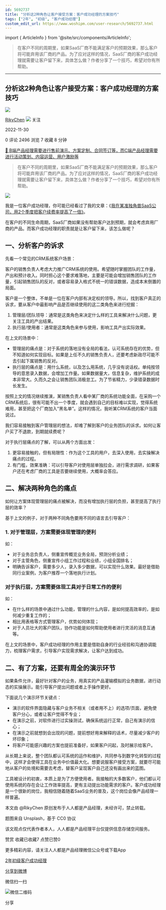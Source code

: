 ```yaml
---
id: 5692737
title: "分析这2种角色让客户接受方案：客户成功经理的方案技巧"
tags: ["2年", "初级", "客户成功经理"]
custom_edit_url: https://www.woshipm.com/user-research/5692737.html
---
```

import { ArticleInfo } from '@site/src/components/ArticleInfo';

<ArticleInfo
    author="RikyChen"
    authorLink="https://www.woshipm.com/u/829749"
    published="2022-11-30"
    views={2496}
    comments={0}
    collects={7}
/>

> 在客户不同的周期里，如果SaaS厂商不能满足客户的预期效果，那么客户将可能弃用该厂商的产品。为了应对这样的情况，SaaS厂商的客户成功经理就需要让客户留下来，具体怎么做？作者分享了一个技巧，希望对你有所帮助。

---

## 分析这2种角色让客户接受方案：客户成功经理的方案技巧

[![](https://static.woshipm.com/view/2022112315145884218.jpeg?imageView2/1/w/72/h/72/q/100)](https://www.woshipm.com/u/829749)

[RikyChen](https://www.woshipm.com/u/829749) ![](https://static.woshipm.com/tag/1101_1@2x.png) 关注

2022-11-30

0 评论 2496 浏览 7 收藏 8 分钟

[🔗 B端产品经理需要进行售前演示、方案定制、合同签订等，而C端产品经理需要进行活动策划、内容运营、用户激励等](https://ke.qidianla.com/courses/bcpm)

> 在客户不同的周期里，如果SaaS厂商不能满足客户的预期效果，那么客户将可能弃用该厂商的产品。为了应对这样的情况，SaaS厂商的客户成功经理就需要让客户留下来，具体怎么做？作者分享了一个技巧，希望对你有所帮助。

![](https://image.woshipm.com/wp-files/2022/11/FAGGYzjzGKNDmrOWtaKD.jpg)

我是一位客户成功经理，你可能已经看过了我的文章：《[我在某准独角兽SaaS公司，用2个季度把客户续费率提高了一倍》](https://www.woshipm.com/marketing/5536564.html)。

在客户的不同生命周期，SaaS厂商如果没有帮助客户达到预期，就会考虑弃用厂商的产品。而客户成功经理的职责就是让客户留下来，该怎么做呢？

## 一、分析客户的诉求

先看一个常见的CRM系统客户场景：

客户的销售负责人考虑大力推广CRM系统的使用。希望随时掌握团队的工作量，产出和预计收入。同时担心这个要求难落地，主要是可能会增加销售团队的工作量，引起销售团队的反对，或者容易录入格式不统一的错误数据，造成本末倒置的局面。

客户是一个整体，不单是一位在客户内部有决定权的领导。所以，找到客户真正的诉求，要从客户中最影响产品是否继续使用的这二类角色来进行挖掘：

1.  管理层/团队领导：通常是这类角色来决定什么样的工具来解决什么问题，更关注工具的产出结果。
2.  执行层/使用者：通常是这类角色来参与使用，影响工具产出实际效果。

在上文的场景中：

*   管理层的痛点是：对于系统的落地没有全局的看法，认可系统存在的优势，但不知道如何实现目标。如果是上任不久的销售负责人，还要考虑新政尽可能不去引起下属销售的反对。
*   执行层的痛点是：用什么系统，以及怎么用系统，几乎没有说话权。单纯按领导的意思录入数据，会增加工作量。如果数据量大，信息复杂，维护系统的成本非常大。久而久之会让销售团队消极怠工。为了节省精力，少录错录数据时长发生。

按照上文的情况继续推演，某销售负责人看中某厂商的系统功能全面，在采购一个CRM系统后，很有可能不出一个季度，就会遇到自己的目标难以实现，觉得系统难用，甚至把这个厂商加入“黑名单”。这样的情况，我听某CRM系统的客户当面说过。

我们容易接触到客户管理层的想法，却难了解到客户的业务团队的诉求。如何让客户买了不退款，到期就续费呢？

对于执行层痛点的了解，可以从两个方面出发：

1.  更容易接触的，但有局限性：作为这个工具的用户，去深入使用，去实操解决痛点的过程。
2.  有门槛，效果准确：可以引导客户对使用层单独拉会，进行需求调研，如果客户还在考虑厂商的工具是否要继续使用，大概率会答应。

## 二、解决两种角色的痛点

如何让方案体现管理层的痛点被解决，而没有增加执行层的负担，甚至提高了执行层的效率？

基于上文的例子，对于两种不同角色要用不同的语言去引导客户：

### 1\. 对于管理层，方案需要体现管理的便利

如：

*   对于业务总负责人，侧重宣传概览业务全局，预测分析业绩；
*   对于主管角色，侧重宣传小组工作过程和业绩，小组全国排名；
*   明确告诉客户，需要多少人，录入多少数据，可以实现什么效果。最好是借助同行业案例，为客户推荐一个落地执行计划。

### 对于执行层，方案需要体现工具对于日常工作的便利

如：

*   在什么样的场景中通过什么功能，管理的什么内容，是如何提高效率的，是如何减少重复工作的；
*   相比用表格等方式管理客户，优势如何体现；
*   对于人员壮大的客户团队，协作功能是如何帮助使用者进行灵活的消息互通等。

在上文的场景中，客户成功经理的作用主要是借助自身的行业经验和沟通协调能力，梳理客户需求，引导客户实现需求解决，让客户达到成功。

## 二、有了方案，还要有周全的演示环节

如果条件允许，最好针对客户的业务，用真实的产品灌输模拟的业务数据，进行动态的实操展示。能引导客户提出问题或者上手操作更好。

下面说几个演示环节关键点：

*   演示的软件界面隐藏与客户业务不相关（或者用不上）的选项/页面，避免使客户分心，或者让客户觉得不专业；
*   在演示之前，对软件进行过实操测试，确保系统运行正常，自己有演示的信心；
*   在演示之前就想到会出现的问题，提前想好用来解释的话术，尽量减少客户的坏印象；
*   将客户可能感兴趣的方案也提前准备好，如果客户问起，及时展示给客户。

从长期上来说，整个团队都认可系统的运作和维护，共同参与到数字化转型的过程中，这样才会使得工具在业务中价值最大化。想要说服客户接受方案，就要尽可能地从客户的处境和需要去考虑，替客户呈现客户自己还没有画出来的蓝图。

工具被设计的初衷，本质上是为了方便使用者。我接触的大多数客户，他们都认可使用系统的存在会让工作效率提高，更有主动提出功能需求的客户。客户成功经理是一个很新的岗位，我相信随着随着SaaS业务的普及，这个岗位会像产品经理一样普遍。

本文由 @RikyChen 原创发布于人人都是产品经理，未经许可，禁止转载。

题图来自 Unsplash，基于 CC0 协议

该文观点仅代表作者本人，人人都是产品经理平台仅提供信息存储空间服务。

赞赏 收藏已收藏7 点赞已赞0

更多精彩内容，请关注人人都是产品经理微信公众号或下载App

[2年](https://www.woshipm.com/tag/2%e5%b9%b4)[初级](https://www.woshipm.com/tag/%e5%88%9d%e7%ba%a7)[客户成功经理](https://www.woshipm.com/tag/%e5%ae%a2%e6%88%b7%e6%88%90%e5%8a%9f%e7%bb%8f%e7%90%86)

[分享到微博](https://service.weibo.com/share/share.php?appkey=2775287854&title=分析这2种角色让客户接受方案：客户成功经理的方案技巧&url=https://www.woshipm.com/user-research/5692737.html&pic=https://image.woshipm.com/wp-files/2022/11/FAGGYzjzGKNDmrOWtaKD.jpg)

微信扫一扫

![微信二维码](https://api.pwmqr.com/qrcode/create/?url=https://www.woshipm.com/user-research/5692737.html)

分享